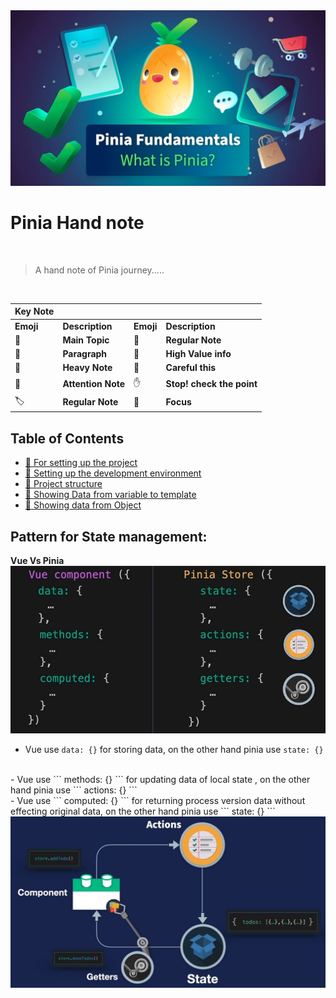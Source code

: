 <img src="./asset/cover page.JPG" />
<br>

# Pinia Hand note
<br>

> A hand note of Pinia journey.....

<br>

| Key Note                    |                      |                |                       |
|-----------------------------|----------------------|----------------|-----------------------|
| **Emoji**                    | **Description**          | **Emoji**   | **Description**       |
| 🌴                           | **Main Topic**       | 📌             | **Regular Note**      |
| 🌿                           | **Paragraph**        | 💎             | **High Value info**   |
| 📕                           | **Heavy Note**       | 🧨             | **Careful this**      |
| 🍂                           | **Attention Note**   | ✋             | **Stop! check the point** |
| 🏷️                          | **Regular Note**     | 🎯             | **Focus**             |


<!-- NO COMMENT -->

## Table of Contents

- [🌴 For setting up the project](#-for-setting-up-the-project)
- [🌴 Setting up the development environment](#-setting-up-the-development-environment)
- [🌴 Project structure](#-project-structure)
- [🌴 Showing Data from variable to template](#-showing-data-from-variable-to-template)
- [🌴 Showing data from Object](#-showing-data-from-object)

## Pattern for State management:
**Vue Vs Pinia** <br>
<img src="./asset/mis-01.JPG" />
- Vue use ``` data: {} ``` for storing data, on the other hand pinia use ``` state: {} ```
<br>
- Vue use ``` methods: {} ``` for updating data of local state , on the other hand pinia use ``` actions: {} ```
<br>
- Vue use ``` computed: {} ``` for returning process version data without effecting original data, on the other hand pinia use ``` state: {} ```
<br>

<img src="./asset/mis-02.JPG" />